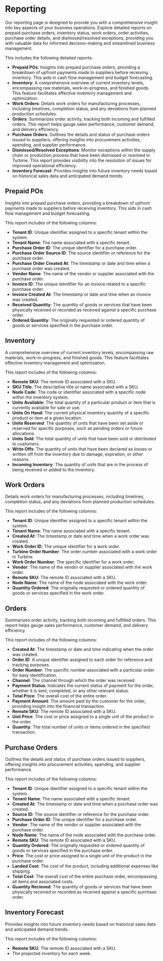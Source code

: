 # Reporting 

Our reporting page is designed to provide you with a comprehensive insight into key aspects of your business operations. 
Explore detailed reports on prepaid purchase orders, inventory status, work orders, order activities, purchase order details, and dismissed/resolved exceptions, providing you with valuable data for informed decision-making and streamlined business management.

This includes the following detailed reports:

* **Prepaid POs**: Insights into prepaid purchase orders, providing a breakdown of upfront payments made to suppliers before receiving inventory. This aids in cash flow management and budget forecasting.
 * **Inventory**: A comprehensive overview of current inventory levels, encompassing raw materials, work-in-progress, and finished goods. This feature facilitates effective inventory management and optimization.
 * **Work Orders**: Details work orders for manufacturing processes, including timelines, completion status, and any deviations from planned production schedules.
 * **Orders**: Summarizes order activity, tracking both incoming and fulfilled orders. This report helps gauge sales performance, customer demand, and delivery efficiency.
 * **Purchase Orders**: Outlines the details and status of purchase orders issued to suppliers, offering insights into procurement activities, spending, and supplier performance.
 * **Dismissed/Resolved Exceptions**: Monitor exceptions within the supply chain or production process that have been dismissed or resolved in Turbine. This report provides visibility into the resolution of issues for improved operational efficiency.
 * **Inventory Forecast**: Provides insights into future inventory needs based on historical sales data and anticipated demand trends.

## Prepaid POs

Insights into prepaid purchase orders, providing a breakdown of upfront payments made to suppliers before receiving inventory. This aids in cash flow management and budget forecasting.

This report includes of the following columns:

* **Tenant ID**: Unique identifier assigned to a specific tenant within the system.
* **Tenant Name**: The name associated with a specific tenant.
* **Purchase Order ID**: The unique identifier for a purchase order.
* **Purchase Order Source ID**: The source identifier or reference for the purchase order.
* **Purchase Order Created At**: The timestamp or date and time when a purchase order was created.
* **Vendor Name**: The name of the vendor or supplier associated with the purchase order.
* **Invoice ID**: The unique identifier for an invoice related to a specific purchase order.
* **Invoice Created At**: The timestamp or date and time when an invoice was created.
* **Received Quantity**: The quantity of goods or services that have been physically received or recorded as received against a specific purchase order.
* **Ordered Quantity**: The originally requested or ordered quantity of goods or services specified in the purchase order.

## Inventory

A comprehensive overview of current inventory levels, encompassing raw materials, work-in-progress, and finished goods. This feature facilitates effective inventory management and optimization.

This report includes of the following columns:

* **Remote SKU**: The remote ID associated with a SKU. 
* **SKU Title**: The descriptive title or name associated with a SKU.
* **Node Code**: The code or identifier associated with a specific node within the inventory system.
* **Units Available**: The total quantity of a particular product or item that is currently available for sale or use.
* **Units On Hand**: The current physical inventory quantity of a specific product or item at a given location.
* **Units Reserved**: The quantity of units that have been set aside or reserved for specific purposes, such as pending orders or future allocations.
* **Units Sold**: The total quantity of units that have been sold or distributed to customers. 
* **Write Offs**: The quantity of units that have been declared as losses or written off from the inventory due to damage, expiration, or other reasons.
* **Incoming Inventory**: The quantity of units that are in the process of being received or added to the inventory.

## Work Orders

Details work orders for manufacturing processes, including timelines, completion status, and any deviations from planned production schedules.

This report includes of the following columns:

* **Tenant ID**: Unique identifier assigned to a specific tenant within the system.
* **Tenant Name**: The name associated with a specific tenant.
* **Created At**: The timestamp or date and time when a work order was created.
* **Work Order ID**: The unique identifier for a work order.
* **Turbine Order Number**: The order number associated with a work order in Turbine.
* **Work Order Number**: The specific identifier for a work order.
* **Vendor**: The name of the vendor or supplier associated with the work order.
* **Remote SKU**: The remote ID associated with a SKU. 
* **Node Name**: The name of the node associated with the work order.
* **Quantity Ordered**: The originally requested or ordered quantity of goods or services specified in the work order.

## Orders

Summarizes order activity, tracking both incoming and fulfilled orders. This report helps gauge sales performance, customer demand, and delivery efficiency.

This report includes of the following columns:

* **Created At**: The timestamp or date and time indicating when the order was created.
* **Order ID**: A unique identifier assigned to each order for reference and tracking purposes.
* **Order Number**: The specific number associated with a particular order for easy identification.
* **Channel**: The channel through which the order was received.
* **Payment Status**: Indicates the current status of payment for the order, whether it is sent, completed, or any other relevant status.
* **Total Price**: The overall cost of the entire order.
* **Payment Amount**: The amount paid by the customer for the order, providing insight into the financial transaction.
* **Remote SKU**: The remote ID associated with a SKU. 
* **Unit Price**: The cost or price assigned to a single unit of the product in the order.
* **Quantity**: The total number of units or items ordered in the specified transaction.
  
## Purchase Orders

Outlines the details and status of purchase orders issued to suppliers, offering insights into procurement activities, spending, and supplier performance.

This report includes of the following columns:

* **Tenant ID**: Unique identifier assigned to a specific tenant within the system.
* **Tenant Name**: The name associated with a specific tenant.
* **Created At**: The timestamp or date and time when a purchase order was created.
* **Source ID**: The source identifier or reference for the purchase order.
* **Purchase Order ID**: The unique identifier for a purchase order.
* **Vendor**: The name of the vendor or supplier associated with the purchase order.
* **Node Name**: The name of the node associated with the purchase order.
* **Remote SKU**: The remote ID associated with a SKU.
* **Quantity Ordered**: The originally requested or ordered quantity of goods or services specified in the purchase order.
* **Price**: The cost or price assigned to a single unit of the product in the purchase order.
* **Landed Cost**: The cost of the product, including additional expenses like shipping.
* **Total Cost**: The overall cost of the entire purchase order, encompassing all items and associated costs.
* **Quantity Recieved**: The quantity of goods or services that have been physically received or recorded as received against a specific purchase order.

## Inventory Forecast

Provides insights into future inventory needs based on historical sales data and anticipated demand trends.

This report includes of the following columns:

* **Remote SKU**: The remote ID associated with a SKU.
* The projected inventory for each week.
